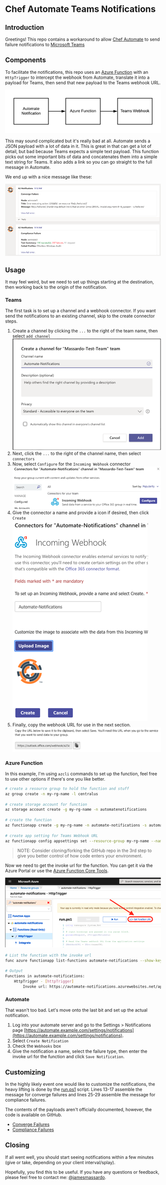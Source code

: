 # Chef Automate Teams Notifications

## Introduction

Greetings! This repo contains a workaround to allow [Chef Automate](https://automate.chef.io) to send failure notifications to [Microsoft Teams](https://teams.microsoft.com)

## Components

To facilitate the notifications, this repo uses an [Azure Function](https://azure.microsoft.com/en-us/services/functions/) with an `HttpTrigger` to intercept the webhook from Automate, translate it into a payload for Teams, then send that new payload to the Teams webhook URL.

![webhook flow](images/flow.png)

This may sound complicated but it's really bad at all. Automate sends a JSON payload with a lot of data in it. This is great in that can get a lot of detail, but bad because Teams expects a simple text payload. This function picks out some important bits of data and concatenates them into a simple text string for Teams. It also adds a link so you can go straight to the full message in Automate.

 We end up with a nice message like these:

![example notifications](images/notifications.png)

## Usage

It may feel weird, but we need to set up things starting at the destination, then working back to the origin of the notification.

### Teams

The first task is to set up a channel and a webhook connector. If you want send the notifications to an existing channel, skip to the create connector steps.

1. Create a channel by clicking the `...` to the right of the team name, then select `add channel`
![create channel](images/create_channel.png)
1. Next, click the `...` to the right of the channel name, then select `connectors`
1. Now, select `Configure` for the `Incoming Webhook` connector
![list of connectors](images/connectors.png)
1. Give the connector a name and provide a icon if desired, then click `Create`
![connector config screen](images/incoming_webhook.png)
1. Finally, copy the webhook URL for use in the next section.
![webhook url](images/webhook_url.png)

### Azure Function

In this example, I'm using `azcli` commands to set up the function, feel free to use other options if there's one you like better.

``` bash
# create a resource group to hold the function and stuff
az group create -n my-rg-name -l centralus

# create storage account for function
az storage account create -g my-rg-name -n automatenotifications

# create the function
az functionapp create -g my-rg-name -n automate-notifications -s automatenotifications --runtime powershell --deployment-source-url https://github.com/jmassardo/a2-teams-notification.git --consumption-plan-location centralus

# create app setting for Teams Webhook URL
az functionapp config appsettings set --resource-group my-rg-name --name automate-notifications --settings teamsURL=https://outlook.office.com/webhook/xxxxxxx-xxxxxxx-xxxxxxxx-xxxxxxxxxxx
```

> NOTE: Consider cloning/forking the GitHub repo in the 3rd step to give you better control of how code enters your environment.

Now we need to get the invoke url for the function. You can get it via the Azure Portal or use the [Azure Function Core Tools](https://docs.microsoft.com/en-us/azure/azure-functions/functions-run-local#v2).

![get function url](images/function_url.png)

``` bash
# List the function with the invoke url
func azure functionapp list-functions automate-notifications --show-keys

# Output
Functions in automate-notifications:
    HttpTrigger - [httpTrigger]
        Invoke url: https://automate-notifications.azurewebsites.net/api/httptrigger?code=xxxxxxxxxxxxxxxxxxxxxxxxx
```

### Automate

That wasn't too bad. Let's move onto the last bit and set up the actual notification.

1. Log into your automate server and go to the Settings > Notifications page [https://automate.example.com/settings/notifications](https://automate.example.com/settings/notifications).
1. Select `Create Notification`
1. Check the `Webhooks` box
1. Give the notification a name, select the failure type, then enter the invoke url for the function and click `Save Notification`.

## Customizing

In the highly likely event one would like to customize the notifications, the heavy lifting is done by the [run.ps1](HttpTrigger/run.ps1) script. Lines 13-17 assemble the message for converge failures and lines 25-29 assemble the message for compliance failures.

The contents of the payloads aren't officially documented, however, the code is available on GitHub.

* [Converge Failures](https://github.com/chef/automate/blob/master/components/notifications-service/server/lib/formatters/webhook.ex#L23-L38)
* [Compliance Failures](https://github.com/chef/automate/blob/master/components/notifications-service/server/lib/formatters/webhook.compliance.ex#L21-L34)

## Closing

If all went well, you should start seeing notifications within a few minutes (give or take, depending on your client interval/splay).

Hopefully, you find this to be useful. If you have any questions or feedback, please feel free to contact me: [@jamesmassardo](https://twitter.com/jamesmassardo).
